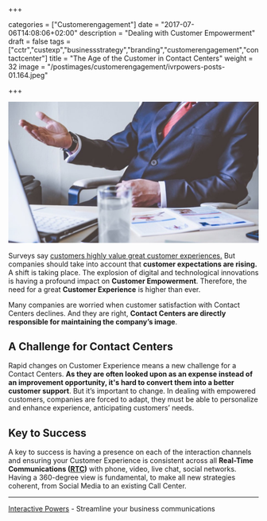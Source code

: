 +++

categories = ["Customerengagement"]
date = "2017-07-06T14:08:06+02:00"
description = "Dealing with Customer Empowerment"
draft = false
tags = ["cctr","custexp","businessstrategy","branding","customerengagement","contactcenter"]
title = "The Age of the Customer in Contact Centers"
weight = 32
image = "/postimages/customerengagement/ivrpowers-posts-01.164.jpeg"

+++

![Businessman talking](/postimages/customerengagement/ivrpowers-posts-01.164.jpeg)

Surveys say [customers highly value great customer experiences.](https://www.superoffice.com/blog/customer-experience-statistics/) But companies should take into account that **customer expectations are rising.** A shift is taking place. The explosion of digital and technological innovations is having a profound impact on **Customer Empowerment**. Therefore, the need for a great **Customer Experience** is higher than ever.
 
Many companies are worried when customer satisfaction with Contact Centers declines.  And they are right, **Contact Centers are directly responsible for maintaining the company’s image**.

## A Challenge for Contact Centers

Rapid changes on Customer Experience means a new challenge for a Contact Centers. **As they are often looked upon as an expense instead of an improvement opportunity, it's hard to convert them into a better customer support**. But it’s important to change. In dealing with empowered customers, companies are forced to adapt, they must be able to personalize and enhance experience, anticipating customers’ needs.

## Key to Success

A key to success is having a presence on each of the interaction channels and ensuring your Customer Experience is consistent across all **Real-Time Communications ([RTC](http://blog.ivrpowers.com/post/technologies/what-is-rtc/))** with phone, video, live chat, social networks. Having a 360-degree view is fundamental, to make all new strategies coherent, from Social Media to an existing Call Center.
 
---
[Interactive Powers](http://www.ivrpowers.com/) - Streamline your business communications

